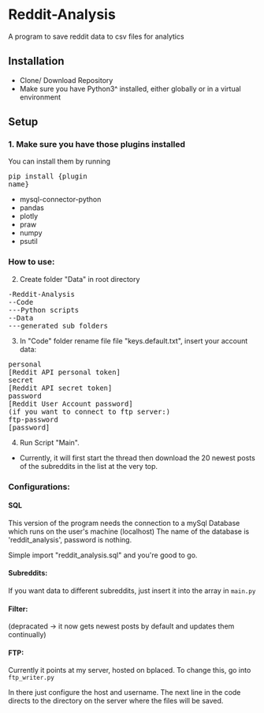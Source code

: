 # Reddit-Analysis
A program to save reddit data to csv files for analytics

## Installation
- Clone/ Download Repository
- Make sure you have Python3^ installed, either globally or in a virtual environment

## Setup
### 1.  Make sure you have those plugins installed
You can install them by running <pre>pip install {plugin name}</pre>
- mysql-connector-python
- pandas
- plotly
- praw
- numpy
- psutil


### How to use:
2. Create folder "Data" in root directory
<pre>
-Reddit-Analysis
--Code
---Python scripts
--Data
---generated sub folders
</pre>

3. In "Code" folder rename file file "keys.default.txt", insert your account data:
<pre>
personal
[Reddit API personal token]
secret
[Reddit API secret token]
password
[Reddit User Account password]
(if you want to connect to ftp server:)
ftp-password
[password]
</pre>

4. Run Script "Main".
* Currently, it will first start the thread then download the 20 newest posts of the subreddits in the list at the very top.

### Configurations:

#### SQL
This version of the program needs the connection to a mySql Database which runs on the user's machine (localhost)
The name of the database is 'reddit_analysis', password is nothing.

Simple import "reddit_analysis.sql" and you're good to go.

#### Subreddits:
If you want data to different subreddits, just insert it into the array in <code>main.py</code>

#### Filter:
(depracated -> it now gets newest posts by default and updates them continually)

#### FTP:
Currently it points at my server, hosted on bplaced. To change this, go into <code>ftp_writer.py</code>

In there just configure the host and username. The next line in the code directs to the directory on the server where the files will be saved.


